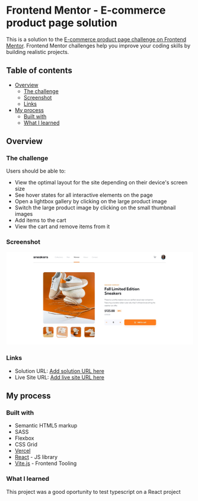 # Frontend Mentor - E-commerce product page solution

This is a solution to the [E-commerce product page challenge on Frontend Mentor](https://www.frontendmentor.io/challenges/ecommerce-product-page-UPsZ9MJp6). Frontend Mentor challenges help you improve your coding skills by building realistic projects.

## Table of contents

- [Overview](#overview)
  - [The challenge](#the-challenge)
  - [Screenshot](#screenshot)
  - [Links](#links)
- [My process](#my-process)
  - [Built with](#built-with)
  - [What I learned](#what-i-learned)

## Overview

### The challenge

Users should be able to:

- View the optimal layout for the site depending on their device's screen size
- See hover states for all interactive elements on the page
- Open a lightbox gallery by clicking on the large product image
- Switch the large product image by clicking on the small thumbnail images
- Add items to the cart
- View the cart and remove items from it

### Screenshot

![](./screenshot.jpg)

### Links

- Solution URL: [Add solution URL here](https://www.frontendmentor.io/challenges/ecommerce-product-page-UPsZ9MJp6/hub)
- Live Site URL: [Add live site URL here](https://mentor-ecomerce-product-page-4lze.vercel.app/)

## My process

### Built with

- Semantic HTML5 markup
- SASS
- Flexbox
- CSS Grid
- [Vercel](https://vercel.com/home)
- [React](https://reactjs.org/) - JS library
- [Vite.js](https://vitejs.dev/) - Frontend Tooling

### What I learned

This project was a good oportunity to test typescript on a React project
